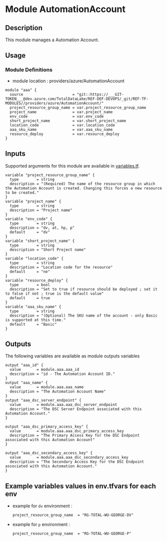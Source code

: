 # Module AutomationAccount

## Description

This module manages a Automation Account.

## Usage

### Module Definitions

- module location : providers/azure/AutomationAccount

```
module "aaa" {
  source                      = "git::https://___GIT-TOKEN___@dev.azure.com/TotalDataLake/REF-DEF-DEVOPS/_git/REF-TF-MODULES//providers/azure/AutomationAccount/"
  project_resource_group_name = var.project_resource_group_name
  project_name                = var.project_name
  env_code                    = var.env_code
  short_project_name          = var.short_project_name
  location_code               = var.location_code
  aaa_sku_name                = var.aaa_sku_name
  resource_deploy             = var.resource_deploy
}
```

## Inputs

Supported arguments for this module are available in [variables.tf](variables.tf).

```
variable "project_resource_group_name" {
  type        = string
  description = "(Required) The name of the resource group in which the Automation Account is created. Changing this forces a new resource to be created."
}
variable "project_name" {
  type        = string
  description = "Project name"
}
variable "env_code" {
  type        = string
  description = "dv, at, hp, p"
  default     = "dv"
}
variable "short_project_name" {
  type        = string
  description = "Short Project name"
}
variable "location_code" {
  type        = string
  description = "Location code for the resource"
  default     = "ne"
}
variable "resource_deploy" {
  type        = bool
  description = "Set to true if resource should be deployed ; set it to false if not ; true is the default value"
  default     = true
}
variable "aaa_sku_name" {
  type        = string
  description = "(Optional) The SKU name of the account - only Basic is supported at this time."
  default     = "Basic"
}

```

## Outputs

The following variables are available as module outputs variables

```
output "aaa_id" {
  value       = module.aaa.aaa_id
  description = "id - The Automation Account ID."
}
output "aaa_name" {
  value       = module.aaa.aaa_name
  description = "The Automation Account Name"
}
output "aaa_dsc_server_endpoint" {
  value       = module.aaa.aaa_dsc_server_endpoint
  description = "The DSC Server Endpoint associated with this Automation Account."
}

output "aaa_dsc_primary_access_key" {
  value       = module.aaa.aaa_dsc_primary_access_key
  description = "The Primary Access Key for the DSC Endpoint associated with this Automation Account"
}

output "aaa_dsc_secondary_access_key" {
  value       = module.aaa.aaa_dsc_secondary_access_key
  description = "The Secondary Access Key for the DSC Endpoint associated with this Automation Account."
}
```

## Example variables values in env.tfvars for each env

- example for `dv` environment :
  ```hcl
  project_resource_group_name  = "RG-TOTAL-WU-GEORGE-DV"
  ```
- example for `p` environment :
  ```hcl
  project_resource_group_name  = "RG-TOTAL-WU-GEORGE-P"
  ```
